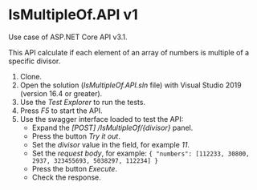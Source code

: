 # IsMultipleOf.API v1

Use case of ASP.NET Core API v3.1.

This API calculate if each element of an array of numbers is multiple of a specific divisor.

1. Clone.
2. Open the solution (_IsMultipleOf.API.sln_ file) with Visual Studio 2019 (version 16.4 or greater).
3. Use the _Test Explorer_ to run the tests.
4. Press _F5_ to start the API.
5. Use the swagger interface loaded to test the API:
   - Expand the _[POST] /IsMultipleOf/\{divisor}_ panel. 
   - Press the button _Try it out_.
   - Set the _divisor_ value in the field, for example _11_.
   - Set the _request body_, for example: ```{ "numbers": [112233, 30800, 2937, 323455693, 5038297, 112234] }```
   - Press the button _Execute_.
   - Check the response.
